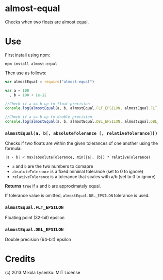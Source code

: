 almost-equal
============
Checks when two floats are almost equal.

Use
===
First install using npm:

    npm install almost-equal
    
Then use as follows:

```javascript
var almostEqual = require("almost-equal")

var a = 100
  , b = 100 + 1e-12

//Check if a == b up to float precision
console.log(almostEqual(a, b, almostEqual.FLT_EPSILON, almostEqual.FLT_EPSILON))

//Check if a == b up to double precision
console.log(almostEqual(a, b, almostEqual.DBL_EPSILON, almostEqual.DBL_EPSILON))
```

### `almostEqual(a, b[, absoluteTolerance [, relativeTolerance]])`
Checks if two floats are within the given tolerances of one another using the formula:

    |a - b| < max(absoluteTolerance, min(|a|, |b|) * relativeTolerance)

* `a` and `b` are the two numbers to comapre
* `absoluteTolerance` is a fixed minimal tolerance (set to 0 to ignore)
* `relativeTolerance` is a tolerance that scales with a/b (set to 0 to ignore)

**Returns** `true` if `a` and `b` are approximately equal.

If tolerance value is omitted, `almostEqual.DBL_EPSILON` tolerance is used.

### `almostEqual.FLT_EPSILON`
Floating point (32-bit) epsilon

### `almostEqual.DBL_EPSILON`
Double precision (64-bit) epsilon

Credits
=======
(c) 2013 Mikola Lysenko. MIT License
